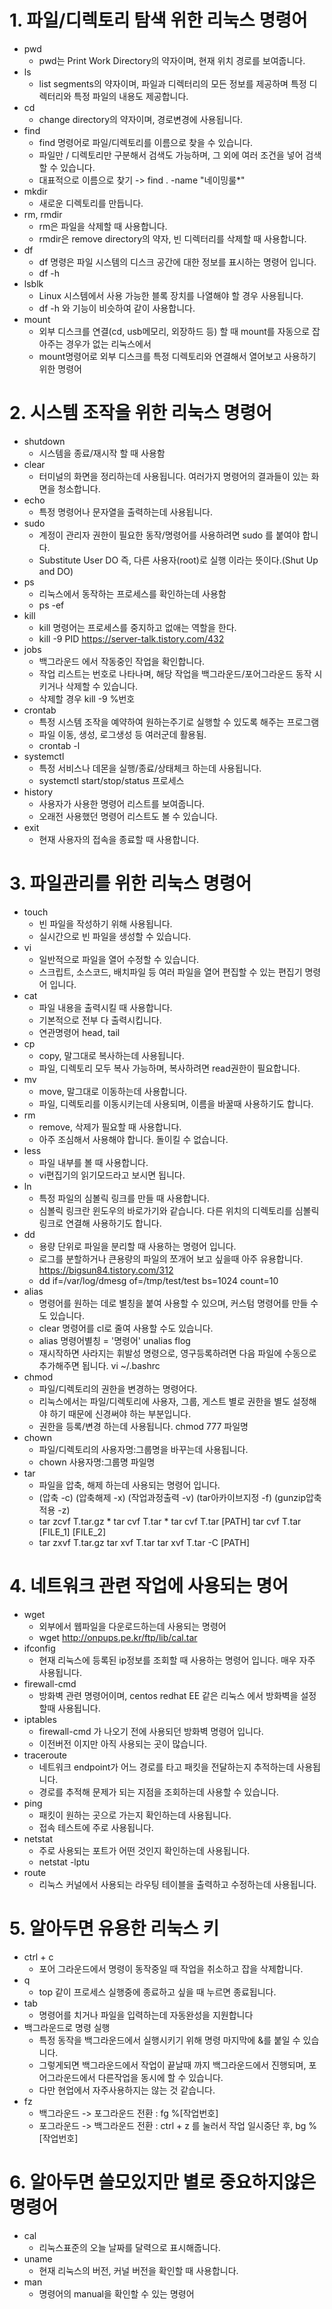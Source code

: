 # 1. 파일/디렉토리 탐색 위한 리눅스 명령어

* pwd 
  * pwd는 Print Work Directory의 약자이며, 현재 위치 경로를 보여줍니다.
* ls
  * list segments의 약자이며,  파일과 디렉터리의 모든 정보를 제공하며 특정 디렉터리와 특정 파일의 내용도 제공합니다. 
* cd
  * change directory의 약자이며, 경로변경에 사용됩니다.
* find
  * find 명령어로 파일/디렉토리를 이름으로 찾을 수 있습니다.
  * 파일만 / 디렉토리만 구분해서 검색도 가능하며, 그 외에 여러 조건을 넣어 검색할 수 있습니다.
  * 대표적으로 이름으로 찾기 ->  find . -name "네이밍룰*"
* mkdir
  * 새로운 디렉토리를 만듭니다.
* rm, rmdir
  * rm은 파일을 삭제할 때 사용합니다.
  * rmdir은 remove directory의 약자, 빈 디렉터리를 삭제할 때 사용합니다.
* df
  * df 명령은 파일 시스템의 디스크 공간에 대한 정보를 표시하는 명령어 입니다.
  * df -h
* lsblk
  * Linux 시스템에서 사용 가능한 블록 장치를 나열해야 할 경우 사용됩니다.
  * df -h 와 기능이 비슷하여 같이 사용합니다.
* mount
  * 외부 디스크를 연결(cd, usb메모리, 외장하드 등) 할 때 mount를 자동으로 잡아주는 경우가 없는 리눅스에서
  * mount명령어로 외부 디스크를 특정 디렉토리와 연결해서 열어보고 사용하기 위한 명령어

# 2. 시스템 조작을 위한 리눅스 명령어

* shutdown
  * 시스템을 종료/재시작 할 때 사용함
* clear
  * 터미널의 화면을 정리하는데 사용됩니다. 여러가지 명령어의 결과들이 있는 화면을 청소합니다.
* echo
  * 특정 명령어나 문자열을 출력하는데 사용됩니다.
* sudo 
  * 계정이 관리자 권한이 필요한 동작/명령어를 사용하려면 sudo 를 붙여야 합니다.
  * Substitute User DO 즉, 다른 사용자(root)로 실행 이라는 뜻이다.(Shut Up and DO)
* ps
  * 리눅스에서 동작하는 프로세스를 확인하는데 사용함
  * ps -ef
* kill
  * kill 명령어는 프로세스를 중지하고 없애는 역할을 한다.
  * kill -9 PID   https://server-talk.tistory.com/432
* jobs
  * 백그라운드 에서 작동중인 작업을 확인합니다.
  * 작업 리스트는 번호로 나타나며, 해당 작업을 백그라운드/포어그라운드 동작 시키거나 삭제할 수 있습니다.
  * 삭제할 경우 kill -9 %번호
* crontab
  * 특정 시스템 조작을 예약하여 원하는주기로 실행할 수 있도록 해주는 프로그램
  * 파일 이동, 생성, 로그생성 등 여러군데 활용됨.
  * crontab -l
* systemctl
  * 특정 서비스나 데몬을 실행/종료/상태체크 하는데 사용됩니다.
  * systemctl start/stop/status 프로세스
* history
  * 사용자가 사용한 명령어 리스트를 보여줍니다.
  * 오래전 사용했던 명령어 리스트도 볼 수 있습니다.
* exit
  * 현재 사용자의 접속을 종료할 때 사용합니다.

# 3. 파일관리를 위한 리눅스 명령어
* touch
  *  빈 파일을 작성하기 위해 사용됩니다.
  * 실시간으로 빈 파일을 생성할 수 있습니다.
* vi
  * 일반적으로 파일을 열어 수정할 수 있습니다.
  * 스크립트, 소스코드, 배치파일 등 여러 파일을 열어 편집할 수 있는 편집기 명령어 입니다.
* cat
  * 파일 내용을 출력시킬 때 사용합니다.
  * 기본적으로 전부 다 출력시킵니다.
  * 연관명령어 head, tail
* cp
  * copy, 말그대로 복사하는데 사용됩니다.
  * 파일, 디렉토리 모두 복사 가능하며, 복사하려면 read권한이 필요합니다.
* mv
  * move, 말그대로 이동하는데 사용합니다.
  * 파일, 디렉토리를 이동시키는데 사용되며, 이름을 바꿀때 사용하기도 합니다.
* rm
  * remove, 삭제가 필요할 때 사용합니다.
  * 아주 조심해서 사용해야 합니다. 돌이킬 수 없습니다.
* less
  * 파일 내부를 볼 때 사용합니다.
  * vi편집기의 읽기모드라고 보시면 됩니다.
* ln
  * 특정 파일의 심볼릭 링크를 만들 때 사용합니다.
  * 심볼릭 링크란 윈도우의 바로가기와 같습니다. 다른 위치의 디렉토리를 심볼릭 링크로 연결해 사용하기도 합니다.
* dd
  * 용량 단위로 파일을 분리할 때 사용하는 명령어 입니다.
  * 로그를 분할하거나 큰용량의 파일의 쪼개어 보고 싶을때 아주 유용합니다. https://bigsun84.tistory.com/312
  * dd if=/var/log/dmesg of=/tmp/test/test bs=1024 count=10
* alias
  * 명령어를 원하는 데로 별칭을 붙여 사용할 수 있으며, 커스텀 명령어를 만들 수도 있습니다.
  * clear 명령어를 cl로 줄여 사용할 수도 있습니다.
  * alias 명령어별칭 = '명령어'    unalias flog
  * 재시작하면 사라지는 휘발성 명령으로, 영구등록하려면 다음 파일에 수동으로 추가해주면 됩니다. vi ~/.bashrc
* chmod
  * 파일/디렉토리의 권한을 변경하는 명령어다.
  * 리눅스에서는 파일/디렉토리에 사용자, 그룹, 게스트 별로 권한을 별도 설정해야 하기 때문에 신경써야 하는 부분입니다.
  * 권한을 등록/변경 하는데 사용됩니다. chmod 777 파일명
* chown
  * 파일/디렉토리의 사용자명:그룹명을 바꾸는데 사용됩니다.
  * chown 사용자명:그룹명 파일명
* tar
  * 파일을 압축, 해제 하는데 사용되는 명령어 입니다.
  * (압축 -c) (압축해제 -x) (작업과정출력 -v) (tar아카이브지정 -f) (gunzip압축적용 -z)
  * tar zcvf T.tar.gz *    tar cvf T.tar *    tar cvf T.tar [PATH]    tar cvf T.tar [FILE_1] [FILE_2]
  * tar zxvf T.tar.gz      tar xvf T.tar     tar xvf T.tar -C [PATH]     

# 4. 네트워크 관련 작업에 사용되는 명어

* wget
  * 외부에서 웹파일을 다운로드하는데 사용되는 명령어
  * wget http://onpups.pe.kr/ftp/lib/cal.tar
* ifconfig
  * 현재 리눅스에 등록된 ip정보를 조회할 때 사용하는 명령어 입니다. 매우 자주 사용됩니다.
* firewall-cmd
  * 방화벽 관련 명령어이며, centos redhat EE 같은 리눅스 에서 방화벽을 설정할때 사용됩니다.
* iptables
  * firewall-cmd 가 나오기 전에 사용되던 방화벽 명령어 입니다.
  * 이전버전 이지만 아직 사용되는 곳이 많습니다.
* traceroute
  * 네트워크 endpoint가 어느 경로를 타고 패킷을 전달하는지 추적하는데 사용됩니다.
  * 경로를 추적해 문제가 되는 지점을 조회하는데 사용할 수 있습니다.
* ping
  * 패킷이 원하는 곳으로 가는지 확인하는데 사용됩니다.
  * 접속 테스트에 주로 사용됩니다.
* netstat
  * 주로 사용되는 포트가 어떤 것인지 확인하는데 사용됩니다.
  * netstat -lptu
* route
  * 리눅스 커널에서 사용되는 라우팅 테이블을 출력하고 수정하는데 사용됩니다.

# 5. 알아두면 유용한 리눅스 키
* ctrl + c
  * 포어 그라운드에서 명령이 동작중일 때 작업을 취소하고 잡을 삭제합니다.
* q
  * top 같이 프로세스 실행중에 종료하고 싶을 때 누르면 종료됩니다.
* tab
  * 명령어를 치거나 파일을 입력하는데 자동완성을 지원합니다
* 백그라운드로 명령 실행
  * 특정 동작을 백그라운드에서 실행시키기 위해 명령 마지막에 &를 붙일 수 있습니다.
  * 그렇게되면 백그라운드에서 작업이 끝날때 까지 백그라운드에서 진행되며, 포어그라운드에서 다른작업을 동시에 할 수 있습니다.
  * 다만 현업에서 자주사용하지는 않는 것 같습니다.
* fz   
  - 백그라운드 -> 포그라운드 전환 : fg %[작업번호]
  - 포그라운드 -> 백그라운드 전환 : ctrl + z 를 눌러서 작업 일시중단 후, bg %[작업번호]


# 6. 알아두면 쓸모있지만 별로 중요하지않은 명령어

* cal
  * 리눅스표준의 오늘 날짜를 달력으로 표시해줍니다.
* uname
  * 현재 리눅스의 버전, 커널 버전을 확인할 때 사용합니다.
* man
  * 명령어의 manual을 확인할 수 있는 명령어
